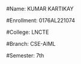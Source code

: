 #Name: KUMAR KARTIKAY

#Enrollment: 0176AL221074

#College: LNCTE

#Branch: CSE-AIML

#Semester: 7th
